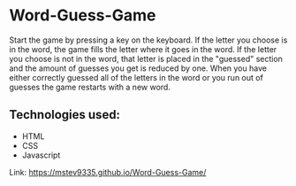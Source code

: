 # Word-Guess-Game

Start the game by pressing a key on the keyboard.  If the letter you choose is in the word, the game fills 
the letter where it goes in the word.  If the letter you choose is not in the word, that letter is placed in
the "guessed" section and the amount of guesses you get is reduced by one.  When you have either correctly guessed all of
the letters in the word or you run out of guesses the game restarts with a new word.

## Technologies used:
* HTML
* CSS
* Javascript

Link: https://mstev9335.github.io/Word-Guess-Game/